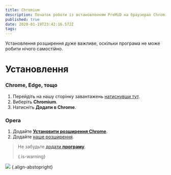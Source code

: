 ```yaml
---
title: Chromium
description: Початок роботи із встановленням PreMiD на браузерах Chromium
published: true
date: 2020-01-19T23:42:16.572Z
tags:
---
```


Установлення розширення дуже важливе, оскільки програма не може робити нічого самостійно.

# Установлення
### Chrome, Edge, тощо
1. Перейдіть на нашу сторінку завантажень [натиснувши тут](https://premid.app/downloads).
2. Виберіть **Chromium**.
3. Натисніть **Додати в Chrome**.

### Opera
1. Додайте **[Установити розширення Chrome](https://addons.opera.com/en/extensions/details/install-chrome-extensions/)**.
2. Додайте [наше розширення](https://premid.app/downloads).

> Не забудьте [додати **програму**](/install). 
> 
> {.is-warning}

![](https://img.icons8.com/color/2x/chrome.png) {.align-abstopright}